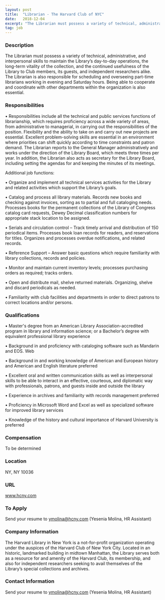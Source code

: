 ```yaml
---
layout: post
title:  "Librarian - The Harvard Club of NYC"
date:   2018-12-04
excerpt: "The Librarian must possess a variety of technical, administrative, and interpersonal skills to maintain the Library’s day-to-day operations, the long-term vitality of the collection, and the continued usefulness of the Library to Club members, its guests, and independent researchers alike. The Librarian is also responsible for scheduling and overseeing part-time..."
tag: job
---
```


### Description   

The Librarian must possess a variety of technical, administrative, and interpersonal skills to maintain the Library’s day-to-day operations, the long-term vitality of the collection, and the continued usefulness of the Library to Club members, its guests, and independent researchers alike. The Librarian is also responsible for scheduling and overseeing part-time librarians working in evening and Saturday hours. Being able to cooperate and coordinate with other departments within the organization is also essential.


### Responsibilities   


• 	Responsibilities include all the technical and public services functions of librarianship, which requires proficiency across a wide variety of areas, from administrative to managerial, in carrying out the responsibilities of the position. Flexibility and the ability to take on and carry out new projects are essential. Excellent problem-solving skills are essential in an environment where priorities can shift quickly according to time constraints and patron demand.
The Librarian reports to the General Manager administratively and works under the direction of the Library Board, which meets three times per year. In addition, the Librarian also acts as secretary for the Library Board, including setting the agendas for and keeping the minutes of its meetings.

Additional job functions:


•  Organize and implement all technical services activities for the Library and related activities which support the Library’s goals. 

• 	Catalog and process all library materials. Records new books and checking against invoices, sorting as to partial and full cataloging needs. Processes books for the permanent collections of the Library of Congress catalog card requests, Dewey Decimal classification numbers for appropriate stack location to be assigned.

• 	Serials and circulation control – Track timely arrival and distribution of 150 periodical items. Processes book loan records for readers, and reservations for titles. Organizes and processes overdue notifications, and related records.

• 	Reference Support – Answer basic questions which require familiarity with library collections, records and policies.

• 	Monitor and maintain current inventory levels; processes purchasing orders as required; tracks orders.

• 	Open and distribute mail, shelve returned materials. Organizing, shelve and discard periodicals as needed.

• 	Familiarity with club facilities and departments in order to direct patrons to correct locations and/or persons.





### Qualifications   


• 	Master's degree from an American Library Association-accredited program in library and information science; or a Bachelor’s degree with equivalent professional library experience

• 	Background in and proficiency with cataloging software such as Mandarin and EOS. Web

• 	Background in and working knowledge of American and European history and American and English literature preferred

• 	Excellent oral and written communication skills as well as interpersonal skills to be able to interact in an effective, courteous, and diplomatic way with professionals, patrons, and guests inside and outside the library

• 	Experience in archives and familiarity with records management preferred

• 	Proficiency in Microsoft Word and Excel as well as specialized software for improved library services

• 	Knowledge of the history and cultural importance of Harvard University is preferred



### Compensation   

To be determined


### Location   

NY, NY 10036


### URL   

www.hcny.com

### To Apply   

Send your resume to ymolina@hcny.com (Yesenia Molina, HR Assistant)


### Company Information   

The Harvard Library in New York is a not-for-profit organization operating under the auspices of the Harvard Club of New York City.  Located in an historic, landmarked building in midtown Manhattan, the Library serves both as a resource for and amenity of the Harvard Club, its membership, and also for independent researchers seeking to avail themselves of the Library’s special collections and archives.


### Contact Information   

Send your resume to ymolina@hcny.com (Yesenia Molina, HR Assistant)

